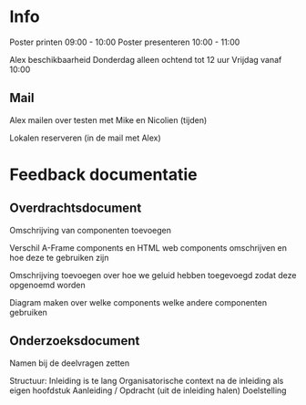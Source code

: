 # Info

Poster printen 09:00 - 10:00
Poster presenteren 10:00 - 11:00

Alex beschikbaarheid
Donderdag alleen ochtend tot 12 uur
Vrijdag vanaf 10:00

## Mail

Alex mailen over testen met Mike en Nicolien (tijden)

Lokalen reserveren (in de mail met Alex)

# Feedback documentatie

## Overdrachtsdocument

Omschrijving van componenten toevoegen

Verschil A-Frame components en HTML web components omschrijven en hoe deze te gebruiken zijn

Omschrijving toevoegen over hoe we geluid hebben toegevoegd zodat deze opgenoemd worden

Diagram maken over welke components welke andere componenten gebruiken

## Onderzoeksdocument

Namen bij de deelvragen zetten

Structuur:
Inleiding is te lang
Organisatorische context na de inleiding als eigen hoofdstuk
Aanleiding / Opdracht (uit de inleiding halen)
Doelstelling
